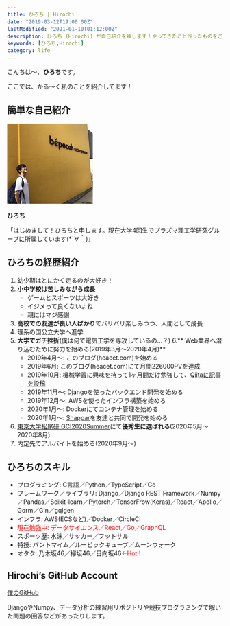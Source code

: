 ```yaml
---
title: ひろち | Hirochi
date: "2019-03-12T19:00:00Z"
lastModified: "2021-01-10T01:12:00Z"
description: ひろち (Hirochi) が自己紹介を致します！やってきたこと作ったものをご紹介しています。
keywords: [ひろち,Hirochi]
category: life
---
```


こんちは〜、**ひろち**です。

ここでは、かる～く私のことを紹介してます！

## 簡単な自己紹介

![ひろち](../../assets/profile-picture.jpg)

**ひろち**

「はじめまして！ひろちと申します。現在大学4回生でプラズマ理工学研究グループに所属しています(*´∀｀)」

## ひろちの経歴紹介

1. 幼少期はとにかく走るのが大好き！
2. **小中学校は苦しみながら成長**
    - ゲームとスポーツは大好き
    - イジメって良くないよね
    - 親にはマジ感謝
3. **高校での友達が良い人ばかり**でバリバリ楽しみつつ、人間として成長
4. 理系の国公立大学へ進学
5. **大学でガチ挫折**(僕は何で電気工学を専攻しているの…？)
6.** Web業界へ潜り込むために努力を始める(2019年3月〜2020年4月)**
    - 2019年4月〜: このブログ(heacet.com)を始める
    - 2019年6月: このブログ(heacet.com)にて月間226000PVを達成
    - 2019年10月: 機械学習に興味を持って1ヶ月間だけ勉強して、[Qiitaに記事を投稿](https://qiita.com/Hirochon/items/12379d7ca6141f1fb6fa)
    - 2019年11月〜: Djangoを使ったバックエンド開発を始める
    - 2019年12月〜: AWSを使ったインフラ構築を始める
    - 2020年1月〜: Dockerにてコンテナ管理を始める
    - 2020年1月〜: [Shappar](https://github.com/Hirochon/Shappar)を友達と共同で開発を始める
7. [東京大学松尾研 GCI2020Summer](https://gci.t.u-tokyo.ac.jp/gci-2020-summer/)にて**優秀生に選ばれる**(2020年5月〜2020年8月)
8. 内定先でアルバイトを始める(2020年9月〜)

## ひろちのスキル

<ul>
	<li>プログラミング: C言語／Python／TypeScript／Go</li>
	<li>フレームワーク／ライブラリ: Django／Django REST Framework／Numpy／Pandas／Scikit-learn／Pytorch／TensorFrow(Keras)／React／Apollo／Gorm／Gin／gqlgen</li>
	<li>インフラ: AWS(ECSなど)／Docker／CircleCI</li>
	<li><span style="color: #ff0000;">現在勉強中: データサイエンス／React／Go／GraphQL</span></li>
	<li>スポーツ歴: 水泳／サッカー／フットサル</li>
	<li>特技: パントマイム／ルービックキューブ／ムーンウォーク</li>
	<li>オタク: 乃木坂46／欅坂46／日向坂46<span style="color: #ff0000;">←Hot!!</span></li>
</ul>

## Hirochi’s GitHub Account

[僕のGitHub](https://github.com/Hirochon)

DjangoやNumpy、データ分析の練習用リポジトリや競技プログラミングで解いた問題の回答などがあったりします。